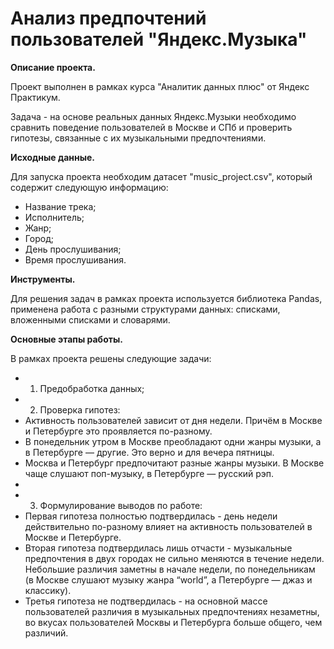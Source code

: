 # Анализ предпочтений пользователей "Яндекс.Музыка"

**Описание проекта.**

Проект выполнен в рамках курса "Аналитик данных плюс" от Яндекс Практикум.

Задача - на основе реальных данных Яндекс.Музыки необходимо сравнить поведение пользователей в Москве и СПб и проверить гипотезы, связанные с их музыкальными предпочтениями.

**Исходные данные.**

Для запуска проекта необходим датасет "music_project.csv", который содержит следующую информацию:

* Название трека;
* Исполнитель;
* Жанр;
* Город;
* День прослушивания;
* Время прослушивания.

**Инструменты.**

Для решения задач в рамках проекта используется библиотека Pandas, применена работа с разными структурами данных: списками, вложенными списками и словарями.

**Основные этапы работы.**

В рамках проекта решены следующие задачи:
* 1. Предобработка данных;
* 2. Проверка гипотез:
*  Активность пользователей зависит от дня недели. Причём в Москве и Петербурге это проявляется по-разному.
*  В понедельник утром в Москве преобладают одни жанры музыки, а в Петербурге — другие. Это верно и для вечера пятницы.
*  Москва и Петербург предпочитают разные жанры музыки. В Москве чаще слушают поп-музыку, в Петербурге — русский рэп.
*  
* 3. Формулирование выводов по работе:
*  Первая гипотеза полностью подтвердилась - день недели действительно по-разному влияет на активность пользователей в Москве и Петербурге.
*  Вторая гипотеза подтвердилась лишь отчасти - музыкальные предпочтения в двух городах не сильно меняются в течение недели. Небольшие различия заметны в начале недели, по понедельникам (в Москве слушают музыку жанра “world”, а Петербурге — джаз и классику).
*  Третья гипотеза не подтвердилась - на основной массе пользователей различия в музыкальных предпочтениях незаметны, во вкусах пользователей Москвы и Петербурга больше общего, чем различий.
